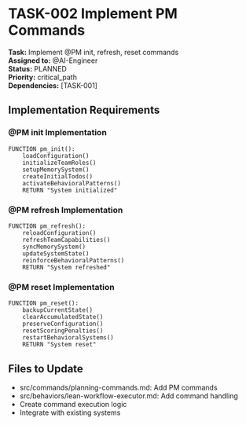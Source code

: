# TASK-002 Implement PM Commands

**Task:** Implement @PM init, refresh, reset commands  
**Assigned to:** @AI-Engineer  
**Status:** PLANNED  
**Priority:** critical_path  
**Dependencies:** [TASK-001]

## Implementation Requirements

### @PM init Implementation
```pseudocode
FUNCTION pm_init():
    loadConfiguration()
    initializeTeamRoles()
    setupMemorySystem()
    createInitialTodos()
    activateBehavioralPatterns()
    RETURN "System initialized"
```

### @PM refresh Implementation
```pseudocode
FUNCTION pm_refresh():
    reloadConfiguration()
    refreshTeamCapabilities()
    syncMemorySystem()
    updateSystemState()
    reinforceBehavioralPatterns()
    RETURN "System refreshed"
```

### @PM reset Implementation
```pseudocode
FUNCTION pm_reset():
    backupCurrentState()
    clearAccumulatedState()
    preserveConfiguration()
    resetScoringPenalties()
    restartBehavioralSystems()
    RETURN "System reset"
```

## Files to Update

- src/commands/planning-commands.md: Add PM commands
- src/behaviors/lean-workflow-executor.md: Add command handling
- Create command execution logic
- Integrate with existing systems